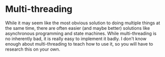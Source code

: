 # Multi-threading

While it may seem like the most obvious solution to doing multiple things at the same time, there are often easier (and maybe better) solutions like asynchronous programming and state machines. While multi-threading is no inherently bad, it is really easy to implement it badly. I don't know enough about multi-threading to teach how to use it, so you will have to research this on your own.